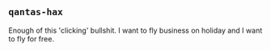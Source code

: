`qantas-hax`
------------

Enough of this 'clicking' bullshit. I want to fly business on holiday and I want to fly for free.
